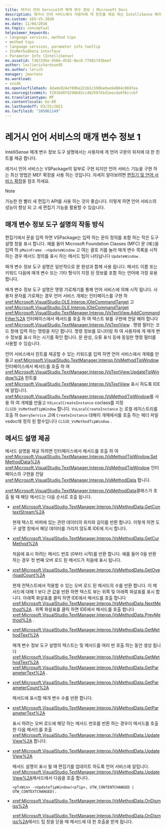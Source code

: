 ```yaml
---
title: 레거시 언어 Service1의 매개 변수 정보 | Microsoft Docs
description: 레거시 언어 서비스에서 사용자에 게 힌트를 제공 하는 IntelliSense 매개 변수 정보 도구 설명을 구현 하는 방법에 대해 알아봅니다.
ms.custom: SEO-VS-2020
ms.date: 11/04/2016
ms.topic: conceptual
helpviewer_keywords:
- language services, method tips
- method tips
- language services, parameter info tooltip
- IVsMethodData interface
- Parameter Info (IntelliSense)
ms.assetid: f367295e-45b6-45d2-9ec8-77481743beef
author: leslierichardson95
ms.author: lerich
manager: jmartens
ms.workload:
- vssdk
ms.openlocfilehash: 4dade924ef89be22161c598ba0ae64084c0697ea
ms.sourcegitcommit: f2916d8fd296b92cc402597d1d1eecda4f6cccbf
ms.translationtype: MT
ms.contentlocale: ko-KR
ms.lasthandoff: 03/25/2021
ms.locfileid: "105061149"
---
```

# <a name="parameter-info-in-a-legacy-language-service-1"></a>레거시 언어 서비스의 매개 변수 정보 1
IntelliSense 매개 변수 정보 도구 설명에서는 사용자에 게 언어 구문의 위치에 대 한 힌트를 제공 합니다.

 레거시 언어 서비스는 VSPackage의 일부로 구현 되지만 언어 서비스 기능을 구현 하는 최신 방법은 MEF 확장을 사용 하는 것입니다. 자세히 알아보려면 [편집기 및 언어 서비스 확장](../../extensibility/extending-the-editor-and-language-services.md)을 참조 하세요.

> [!NOTE]
> 가능한 한 빨리 새 편집기 API를 사용 하는 것이 좋습니다. 이렇게 하면 언어 서비스의 성능이 향상 되 고 새 편집기 기능을 활용할 수 있습니다.

## <a name="how-parameter-info-tooltips-work"></a>매개 변수 정보 도구 설명의 작동 방식
 편집기에서 문을 입력 하면 VSPackage는 입력 하는 문의 정의를 포함 하는 작은 도구 설명 창을 표시 합니다. 예를 들어 Microsoft Foundation Classes (MFC) 문 (예:)을 입력 하 `pMainFrame ->UpdateWindow` 고 여는 괄호 키를 눌러 매개 변수 목록을 시작 하는 경우 메서드 정의를 표시 하는 메서드 팁이 나타납니다 `UpdateWindow` .

 매개 변수 정보 도구 설명은 일반적으로 문 완성과 함께 사용 됩니다. 메서드 이름 또는 키워드 다음에 매개 변수 또는 기타 형식이 지정 된 정보를 포함 하는 언어에 가장 유용 합니다.

 매개 변수 정보 도구 설명은 명령 가로채기를 통해 언어 서비스에 의해 시작 됩니다. 사용자 문자를 가로채는 경우 언어 서비스 개체는 인터페이스를 구현 하 <xref:Microsoft.VisualStudio.OLE.Interop.IOleCommandTarget> 고 <xref:Microsoft.VisualStudio.OLE.Interop.IOleCommandTarget> <xref:Microsoft.VisualStudio.TextManager.Interop.IVsTextView.AddCommandFilter%2A> 인터페이스에서 메서드를 호출 하 여 텍스트 뷰를 구현에 전달 해야 합니다 <xref:Microsoft.VisualStudio.TextManager.Interop.IVsTextView> . 명령 필터는 코드 창에 입력 하는 명령을 차단 합니다. 명령 정보를 모니터링 하 여 사용자에 게 매개 변수 정보를 표시 하는 시기를 확인 합니다. 문 완성, 오류 표식 등에 동일한 명령 필터를 사용할 수 있습니다.

 언어 서비스에서 힌트를 제공할 수 있는 키워드를 입력 하면 언어 서비스에서 개체를 만들고 <xref:Microsoft.VisualStudio.TextManager.Interop.IVsMethodTipWindow> 인터페이스에서 메서드를 호출 하 여 <xref:Microsoft.VisualStudio.TextManager.Interop.IVsTextView.UpdateTipWindow%2A> 힌트를 <xref:Microsoft.VisualStudio.TextManager.Interop.IVsTextView> 표시 하도록 IDE에 알립니다. <xref:Microsoft.VisualStudio.TextManager.Interop.IVsMethodTipWindow>를 사용 하 여 개체를 만들고 `VSLocalCreateInstance` coclass를 지정 `CLSID_VsMethodTipWindow` 합니다. `VsLocalCreateInstance` 는 로컬 레지스트리를 호출 하 `QueryService` 고에 `CreateInstance` 대해이 개체에서를 호출 하는 헤더 파일 vsdoc에 정의 된 함수입니다 `CLSID_VsMethodTipWindow` .

## <a name="providing-a-method-tip"></a>메서드 설명 제공
 메서드 설명을 제공 하려면 인터페이스에서 메서드를 호출 하 여 <xref:Microsoft.VisualStudio.TextManager.Interop.IVsMethodTipWindow.SetMethodData%2A> <xref:Microsoft.VisualStudio.TextManager.Interop.IVsMethodTipWindow> 인터페이스의 구현을 전달 <xref:Microsoft.VisualStudio.TextManager.Interop.IVsMethodData> 합니다.

 <xref:Microsoft.VisualStudio.TextManager.Interop.IVsMethodData>클래스가 호출 될 때 해당 메서드는 다음 순서로 호출 됩니다.

- <xref:Microsoft.VisualStudio.TextManager.Interop.IVsMethodData.GetContextStream%2A>

     현재 텍스트 버퍼에 있는 관련 데이터의 위치와 길이를 반환 합니다. 이렇게 하면 도구 설명 창에서 해당 데이터를 가리지 않도록 IDE에 지시 합니다.

- <xref:Microsoft.VisualStudio.TextManager.Interop.IVsMethodData.GetCurMethod%2A>

     처음에 표시 하려는 메서드 번호 (0부터 시작)를 반환 합니다. 예를 들어 0을 반환 하는 경우 첫 번째 오버 로드 된 메서드가 처음에 표시 됩니다.

- <xref:Microsoft.VisualStudio.TextManager.Interop.IVsMethodData.GetOverloadCount%2A>

     현재 컨텍스트에서 적용할 수 있는 오버 로드 된 메서드의 수를 반환 합니다. 이 메서드에 대해 1 보다 큰 값을 반환 하면 텍스트 뷰는 위쪽 및 아래쪽 화살표를 표시 합니다. 아래쪽 화살표를 클릭 하면 IDE에서 메서드를 호출 합니다 <xref:Microsoft.VisualStudio.TextManager.Interop.IVsMethodData.NextMethod%2A> . 위쪽 화살표를 클릭 하면 IDE에서 메서드를 호출 합니다 <xref:Microsoft.VisualStudio.TextManager.Interop.IVsMethodData.PrevMethod%2A> .

- <xref:Microsoft.VisualStudio.TextManager.Interop.IVsMethodData.GetMethodText%2A>

     매개 변수 정보 도구 설명의 텍스트는 및 메서드를 여러 번 호출 하는 동안 생성 됩니다 <xref:Microsoft.VisualStudio.TextManager.Interop.IVsMethodData.GetMethodText%2A> <xref:Microsoft.VisualStudio.TextManager.Interop.IVsMethodData.GetParameterText%2A> .

- <xref:Microsoft.VisualStudio.TextManager.Interop.IVsMethodData.GetParameterCount%2A>

     메서드에 표시할 매개 변수 수를 반환 합니다.

- <xref:Microsoft.VisualStudio.TextManager.Interop.IVsMethodData.GetParameterText%2A>

     표시 하려는 오버 로드에 해당 하는 메서드 번호를 반환 하는 경우이 메서드를 호출한 다음 메서드를 호출 <xref:Microsoft.VisualStudio.TextManager.Interop.IVsMethodData.UpdateView%2A> 합니다.

- <xref:Microsoft.VisualStudio.TextManager.Interop.IVsMethodData.UpdateView%2A>

     메서드 설명이 표시 될 때 편집기를 업데이트 하도록 언어 서비스에 알립니다. <xref:Microsoft.VisualStudio.TextManager.Interop.IVsMethodData.UpdateView%2A>메서드에서 다음을 호출 합니다.

    ```
    <pTxWin> ->UpdateTipWindow(<pTip>, UTW_CONTENTCHANGED | UTW_CONTEXTCHANGED).
    ```

- <xref:Microsoft.VisualStudio.TextManager.Interop.IVsMethodData.OnDismiss%2A>

     <xref:Microsoft.VisualStudio.TextManager.Interop.IVsMethodData.OnDismiss%2A>메서드 팁 창을 닫을 때 메서드에 대 한 호출을 받게 됩니다.

